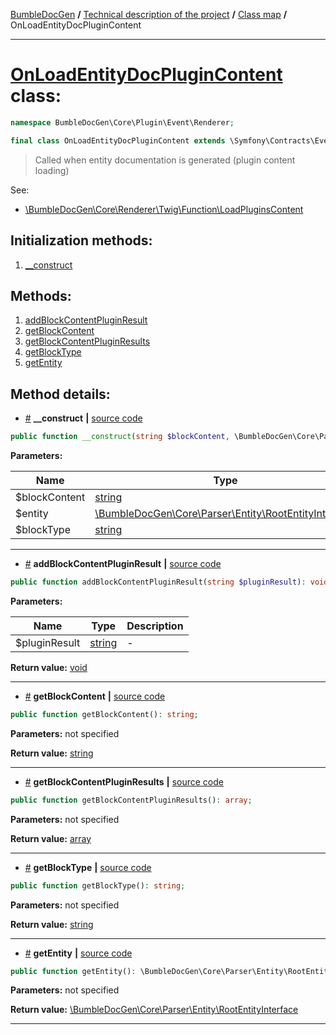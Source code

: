 <!-- {% raw %} -->
<embed> <a href="/docs/README.md">BumbleDocGen</a> <b>/</b> <a href="/docs/tech/readme.md">Technical description of the project</a> <b>/</b> <a href="/docs/tech/map.md">Class map</a> <b>/</b> OnLoadEntityDocPluginContent<hr> </embed>

<h1>
    <a href="https://github.com/bumble-tech/bumble-doc-gen/blob/master/src/Core/Plugin/Event/Renderer/OnLoadEntityDocPluginContent.php#L16">OnLoadEntityDocPluginContent</a> class:
</h1>





```php
namespace BumbleDocGen\Core\Plugin\Event\Renderer;

final class OnLoadEntityDocPluginContent extends \Symfony\Contracts\EventDispatcher\Event
```

<blockquote>Called when entity documentation is generated (plugin content loading)</blockquote>

See:
<ul>
    <li>
        <a href="/docs/tech/classes/LoadPluginsContent_2.md">\BumbleDocGen\Core\Renderer\Twig\Function\LoadPluginsContent</a>    </li>
</ul>






<h2>Initialization methods:</h2>

<ol>
<li>
    <a href="#m-construct">__construct</a>
    </li>
</ol>

<h2>Methods:</h2>

<ol>
<li>
    <a href="#maddblockcontentpluginresult">addBlockContentPluginResult</a>
    </li>
<li>
    <a href="#mgetblockcontent">getBlockContent</a>
    </li>
<li>
    <a href="#mgetblockcontentpluginresults">getBlockContentPluginResults</a>
    </li>
<li>
    <a href="#mgetblocktype">getBlockType</a>
    </li>
<li>
    <a href="#mgetentity">getEntity</a>
    </li>
</ol>







<h2>Method details:</h2>

<div class='method_description-block'>

<ul>
<li><a name="m-construct" href="#m-construct">#</a>
 <b>__construct</b>
    <b>|</b> <a href="https://github.com/bumble-tech/bumble-doc-gen/blob/master/src/Core/Plugin/Event/Renderer/OnLoadEntityDocPluginContent.php#L20">source code</a></li>
</ul>

```php
public function __construct(string $blockContent, \BumbleDocGen\Core\Parser\Entity\RootEntityInterface $entity, string $blockType);
```



<b>Parameters:</b>

<table>
    <thead>
    <tr>
        <th>Name</th>
        <th>Type</th>
        <th>Description</th>
    </tr>
    </thead>
    <tbody>
            <tr>
            <td>$blockContent</td>
            <td><a href='https://www.php.net/manual/en/language.types.string.php'>string</a></td>
            <td>-</td>
        </tr>
            <tr>
            <td>$entity</td>
            <td><a href='https://github.com/bumble-tech/bumble-doc-gen/blob/master/src/Core/Parser/Entity/RootEntityInterface.php'>\BumbleDocGen\Core\Parser\Entity\RootEntityInterface</a></td>
            <td>-</td>
        </tr>
            <tr>
            <td>$blockType</td>
            <td><a href='https://www.php.net/manual/en/language.types.string.php'>string</a></td>
            <td>-</td>
        </tr>
        </tbody>
</table>



</div>
<hr>
<div class='method_description-block'>

<ul>
<li><a name="maddblockcontentpluginresult" href="#maddblockcontentpluginresult">#</a>
 <b>addBlockContentPluginResult</b>
    <b>|</b> <a href="https://github.com/bumble-tech/bumble-doc-gen/blob/master/src/Core/Plugin/Event/Renderer/OnLoadEntityDocPluginContent.php#L42">source code</a></li>
</ul>

```php
public function addBlockContentPluginResult(string $pluginResult): void;
```



<b>Parameters:</b>

<table>
    <thead>
    <tr>
        <th>Name</th>
        <th>Type</th>
        <th>Description</th>
    </tr>
    </thead>
    <tbody>
            <tr>
            <td>$pluginResult</td>
            <td><a href='https://www.php.net/manual/en/language.types.string.php'>string</a></td>
            <td>-</td>
        </tr>
        </tbody>
</table>

<b>Return value:</b> <a href='https://www.php.net/manual/en/language.types.void.php'>void</a>


</div>
<hr>
<div class='method_description-block'>

<ul>
<li><a name="mgetblockcontent" href="#mgetblockcontent">#</a>
 <b>getBlockContent</b>
    <b>|</b> <a href="https://github.com/bumble-tech/bumble-doc-gen/blob/master/src/Core/Plugin/Event/Renderer/OnLoadEntityDocPluginContent.php#L32">source code</a></li>
</ul>

```php
public function getBlockContent(): string;
```



<b>Parameters:</b> not specified

<b>Return value:</b> <a href='https://www.php.net/manual/en/language.types.string.php'>string</a>


</div>
<hr>
<div class='method_description-block'>

<ul>
<li><a name="mgetblockcontentpluginresults" href="#mgetblockcontentpluginresults">#</a>
 <b>getBlockContentPluginResults</b>
    <b>|</b> <a href="https://github.com/bumble-tech/bumble-doc-gen/blob/master/src/Core/Plugin/Event/Renderer/OnLoadEntityDocPluginContent.php#L47">source code</a></li>
</ul>

```php
public function getBlockContentPluginResults(): array;
```



<b>Parameters:</b> not specified

<b>Return value:</b> <a href='https://www.php.net/manual/en/language.types.array.php'>array</a>


</div>
<hr>
<div class='method_description-block'>

<ul>
<li><a name="mgetblocktype" href="#mgetblocktype">#</a>
 <b>getBlockType</b>
    <b>|</b> <a href="https://github.com/bumble-tech/bumble-doc-gen/blob/master/src/Core/Plugin/Event/Renderer/OnLoadEntityDocPluginContent.php#L37">source code</a></li>
</ul>

```php
public function getBlockType(): string;
```



<b>Parameters:</b> not specified

<b>Return value:</b> <a href='https://www.php.net/manual/en/language.types.string.php'>string</a>


</div>
<hr>
<div class='method_description-block'>

<ul>
<li><a name="mgetentity" href="#mgetentity">#</a>
 <b>getEntity</b>
    <b>|</b> <a href="https://github.com/bumble-tech/bumble-doc-gen/blob/master/src/Core/Plugin/Event/Renderer/OnLoadEntityDocPluginContent.php#L27">source code</a></li>
</ul>

```php
public function getEntity(): \BumbleDocGen\Core\Parser\Entity\RootEntityInterface;
```



<b>Parameters:</b> not specified

<b>Return value:</b> <a href='https://github.com/bumble-tech/bumble-doc-gen/blob/master/src/Core/Parser/Entity/RootEntityInterface.php'>\BumbleDocGen\Core\Parser\Entity\RootEntityInterface</a>


</div>
<hr>

<!-- {% endraw %} -->